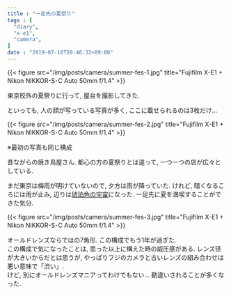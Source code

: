 ```yaml
---
title : "一足先の夏祭り"
tags : [
  "diary",
  "x-e1",
  "camera",
]
date : "2019-07-16T20:46:32+09:00"
---
```


{{< figure src="/img/posts/camera/summer-fes-1.jpg" title="Fujifilm X-E1 + Nikon NIKKOR-S･C Auto 50mm f/1.4" >}}

東京校外の夏祭りに行って, 屋台を撮影してきた. 
<!--more-->
といっても, 人の顔が写っている写真が多く, ここに載せられるのは3枚だけ...

{{< figure src="/img/posts/camera/summer-fes-2.jpg" title="Fujifilm X-E1 + Nikon NIKKOR-S･C Auto 50mm f/1.4" >}}

※最初の写真も同じ構成

昔ながらの焼き鳥屋さん. 都心の方の夏祭りとは違って, 一つ一つの店が広々としている.   

まだ東京は梅雨が明けていないので, 夕方は雨が降っていた. けれど, 暗くなるころには雨が止み, 辺りは[琥珀色の宇宙](https://dic.nicovideo.jp/a/%E6%B8%A9%E6%95%85%E7%9F%A5%E6%96%B0%E3%81%A7%E3%81%84%E3%81%93%E3%81%A3%21)になった. 
一足先に夏を満喫することができた気分. 

{{< figure src="/img/posts/camera/summer-fes-3.jpg" title="Fujifilm X-E1 + Nikon NIKKOR-S･C Auto 50mm f/1.4" >}}

オールドレンズならではの7角形. この構成でもう1年が過ぎた.   
この構成で気になったことは, 思った以上に構えた時の威圧感がある. レンズ径が大きいからだとは思うが, やっぱりフジのカメラと古いレンズの組み合わせは悪い意味で「渋い」.   
けど, 別にオールドレンズマニアってわけでもない... 勘違いされることが多くなった. 
